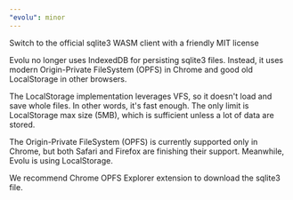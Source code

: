 ```yaml
---
"evolu": minor
---
```


Switch to the official sqlite3 WASM client with a friendly MIT license

Evolu no longer uses IndexedDB for persisting sqlite3 files. Instead, it uses modern Origin-Private FileSystem (OPFS) in Chrome and good old LocalStorage in other browsers.

The LocalStorage implementation leverages VFS, so it doesn't load and save whole files. In other words, it's fast enough. The only limit is LocalStorage max size (5MB), which is sufficient unless a lot of data are stored.

The Origin-Private FileSystem (OPFS) is currently supported only in Chrome, but both Safari and Firefox are finishing their support. Meanwhile, Evolu is using LocalStorage.

We recommend Chrome OPFS Explorer extension to download the sqlite3 file.

